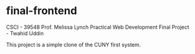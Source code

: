 # final-frontend

CSCI - 39548 
Prof. Melissa Lynch
Practical Web Development
Final Project - Twahid Uddin

This project is a simple clone of the CUNY first system. 
